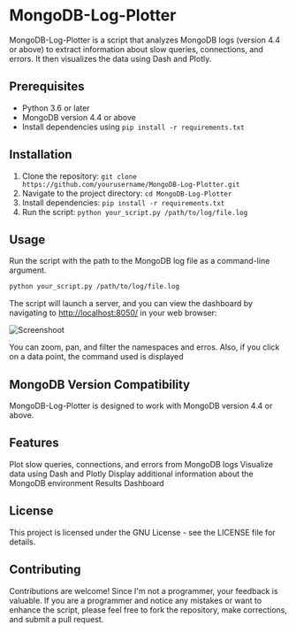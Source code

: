 # MongoDB-Log-Plotter

MongoDB-Log-Plotter is a script that analyzes MongoDB logs (version 4.4 or above) to extract information about slow queries, connections, and errors. It then visualizes the data using Dash and Plotly.

## Prerequisites
- Python 3.6 or later
- MongoDB version 4.4 or above
- Install dependencies using `pip install -r requirements.txt`

## Installation
1. Clone the repository: `git clone https://github.com/yourusername/MongoDB-Log-Plotter.git`
2. Navigate to the project directory: `cd MongoDB-Log-Plotter`
3. Install dependencies: `pip install -r requirements.txt`
4. Run the script: `python your_script.py /path/to/log/file.log`

## Usage
Run the script with the path to the MongoDB log file as a command-line argument. 
```bash
python your_script.py /path/to/log/file.log
```

The script will launch a server, and you can view the dashboard by navigating to [http://localhost:8050/](http://localhost:8050/) in your web browser:

![Screenshoot](https://github.com/zelmario/MongoDB-Log-Plotter/blob/main/screenshot1.png?raw=true)


You can zoom, pan, and filter the namespaces and erros.
Also, if you click on a data point, the command used is displayed

## MongoDB Version Compatibility
MongoDB-Log-Plotter is designed to work with MongoDB version 4.4 or above.

## Features
Plot slow queries, connections, and errors from MongoDB logs
Visualize data using Dash and Plotly
Display additional information about the MongoDB environment
Results
Dashboard

## License
This project is licensed under the GNU License - see the LICENSE file for details.

## Contributing
Contributions are welcome! Since I'm not a programmer, your feedback is valuable. If you are a programmer and notice any mistakes or want to enhance the script, please feel free to fork the repository, make corrections, and submit a pull request.


